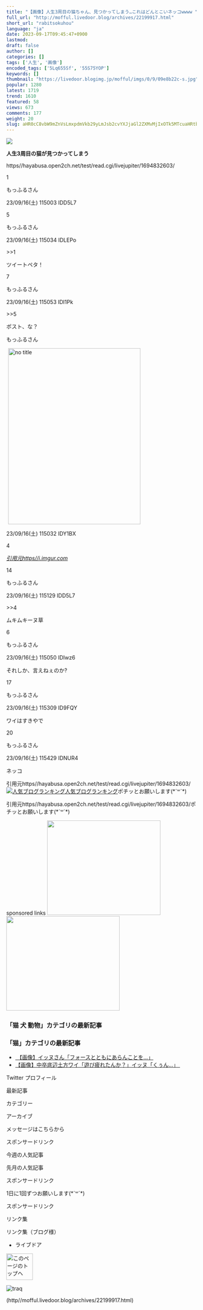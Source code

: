 ```yaml
---
title: "【画像】人生3周目の猫ちゃん、見つかってしまう…これはどんとこいネッコwwww "
full_url: "http://mofful.livedoor.blog/archives/22199917.html"
short_url: "rabitsokuhou"
language: "ja"
date: 2023-09-17T09:45:47+0900
lastmod: 
draft: false
author: []
categories: []
tags: ['人生', '画像']
encoded_tags: ['5Lq655Sf', '55S75YOP']
keywords: []
thumbnail: "https://livedoor.blogimg.jp/mofful/imgs/0/9/09e8b22c-s.jpg"
popular: 1280
latest: 1719
trend: 1610
featured: 58
views: 673
comments: 177
weight: 20
slug: aHR0cC8vbW9mZnVsLmxpdmVkb29yLmJsb2cvYXJjaGl2ZXMvMjIxOTk5MTcuaHRtbA==
---
```


![](https://livedoor.blogimg.jp/mofful/imgs/0/9/09e8b22c-s.jpg)

<div><p><b><p>人生3周目の猫が見つかってしまう</p></b> https//hayabusa.open2ch.net/test/read.cgi/livejupiter/1694832603/</p><p class='t_h'>1 <p>もっふるさん</p> <p> 23/09/16(土) 115003 IDD5L7</p></p> <p class='t_h t_i'>5 <p>もっふるさん</p> <p> 23/09/16(土) 115034 IDLEPo</p></p> <p class='t_b t_i'> <p class='anchor'>>>1</p>ツイートペタ！ </p> <p class='t_h t_i'>7 <p>もっふるさん</p> <p> 23/09/16(土) 115053 IDI1Pk</p></p> <p class='t_b t_i'> <p class='anchor'>>>5</p>ポスト、な？ </p> <p>もっふるさん</p> <span><a target='_blank' title='no title' href='https//livedoor.blogimg.jp/mofful/imgs/f/6/f6ed4e41.jpg'><img class='pict' hspace='5' alt='no title' border='0' height='466' width='350' src='https//livedoor.blogimg.jp/mofful/imgs/f/6/f6ed4e41-s.jpg'></a><p>23/09/16(土) 115032 IDY1BX</p></span><p>4</p><a title='' target='_blank' href='https//i.imgur.com/1MfTCBw.png'><i><p>引用元https//i.imgur.com</p></i></a> <p class='t_h t_i'>14 <p>もっふるさん</p> <p> 23/09/16(土) 115129 IDD5L7</p></p> <p class='t_b t_i'> <p class='anchor'>>>4</p>ムキムキーヌ草 </p> <p class='t_h'>6 <p>もっふるさん</p> <p> 23/09/16(土) 115050 IDIwz6</p></p> <p class='t_b'> それしか、言えねぇのか? </p> <p class='t_h'>17 <p>もっふるさん</p> <p> 23/09/16(土) 115309 ID9FQY</p></p> <p class='t_b'> ワイはすきやで</p> <p class='t_h'>20 <p>もっふるさん</p> <p> 23/09/16(土) 115429 IDNUR4</p></p> <p class='t_b'> ネッコ </p> 引用元https//hayabusa.open2ch.net/test/read.cgi/livejupiter/1694832603/<a href='//blog.with2.net/link/?2036932'><img title='人気ブログランキング' src='https//blog.with2.net/img/banner/banner_21.gif'></a><a href='//blog.with2.net/link/?2036932'>人気ブログランキング</a>ポチッとお願いします(*´꒳`*)<img alt='' src='https//www11.a8.net/0.gif?a8mat=3BDUGQ+4RHMA+2HOM+BS629' height='1' width='1' border='0'> <p>引用元https//hayabusa.open2ch.net/test/read.cgi/livejupiter/1694832603/ポチッとお願いします(*´꒳`*)</p> <p></p>sponsored links <a href='https//clicks.affstrack.com/c?m=7814&c=586147'><img src='https//ads.affstrack.com/i/7814?c=586147' width='300' height='250'></a> <a href='https//px.a8.net/svt/ejp?a8mat=3NPCW9+6P4KS2+54ZG+609HT' rel='nofollow'> <img border='0' width='300' height='250' alt='' src='https//www23.a8.net/svt/bgt?aid=221212809405&wid=001&eno=01&mid=s00000023974001009000&mc=1'></a> <img border='0' width='1' height='1' src='https//www14.a8.net/0.gif?a8mat=3NPCW9+6P4KS2+54ZG+609HT' alt=''> <h3>「猫 犬 動物」カテゴリの最新記事</h3> <ul id='ldblog_related_articles_4f7dd4bd_135453'></ul> <h3>「猫」カテゴリの最新記事</h3> <ul id='ldblog_related_articles_4f7dd4bd_141612'></ul> <ul></ul> <p id='ad2'></p> <p class='article-option' id='article-options'> </p> <ul class='article-pager'><li class='prev'><a href='http//mofful.livedoor.blog/archives/22193233.html' title='【画像】イッヌさん「フォースとともにあらんことを…」'>&nbsp【画像】イッヌさん「フォースとともにあらんことを…」</a></li><li class='next both'><a href='http//mofful.livedoor.blog/archives/22199985.html' title='【画像】中卒底辺土方ワイ「遊び疲れたんか？」イッヌ「くぅん…」'>【画像】中卒底辺土方ワイ「遊び疲れたんか？」イッヌ「くぅん…」&nbsp</a></li> </ul> <p class='sidetitle'>Twitter プロフィール</p><p class='sidetop'></p> <p class='sidebottom'></p> <p class='sidetitle'>最新記事</p> <p class='sidetop'></p> <p class='sidebottom'></p> <p class='sidetitle'>カテゴリー</p> <p class='sidetop'></p> <p class='sidebottom'></p> <p class='sidetitle'>アーカイブ</p> <p class='sidetop'></p> <p class='sidebottom'></p> <p class='plugin-calendar_default sidewrapper' id='calendarplugin-245427'> </p> <p class='sidetitle'>メッセージはこちらから</p> <p class='sidetop'></p> <p class='sidebottom'></p> <p class='sidetitle'>スポンサードリンク</p> <p class='sidetop'></p> <p class='sidebottom'></p> <p class='sidetitle'>今週の人気記事</p> <p class='sidetop'></p> <p class='sidebottom'></p> <p class='sidetitle'>先月の人気記事</p> <p class='sidetop'></p> <p class='sidebottom'></p> <p class='sidetitle'>スポンサードリンク</p> <p class='sidetop'></p> <p class='sidebottom'></p> <p class='sidetitle'>1日に1回ずつお願いします(*´꒳`*)</p> <p class='sidetop'></p> <p class='sidebottom'></p> <p class='sidetitle'></p> <p class='sidetop'></p> <p class='sidebottom'></p> <p class='sidetitle'>スポンサードリンク</p> <p class='sidetop'></p> <p class='sidebottom'></p> <p class='sidetitle'>リンク集</p> <p class='sidetop'></p> <p class='sidebottom'></p> <p class='sidetitle'></p> <p class='sidetop'></p> <p class='sidebottom'></p> <p class='sidetitle'>リンク集（ブログ様）</p> <p class='sidetop'></p> <p class='sidebottom'></p> <ul id='ld-services'> <li id='blog-powered'><a href='https//blog.livedoor.com/'><img src='https//parts.blog.livedoor.jp/img/usr/cmn/logo_blog_premium.png?v=20230905' width='81' height='17' alt='ライブドアブログ'></a></li> </ul> <p class='to-pagetop'><a href='#'><img src='https//parts.blog.livedoor.jp/img/usr/default_2012/common/to_pagetop.png' width='70' height='70' alt='このページのトップヘ'></a></p> <img src='https//t.blog.livedoor.jp/u.gif' alt='traq'> </div>

(http//mofful.livedoor.blog/archives/22199917.html)
